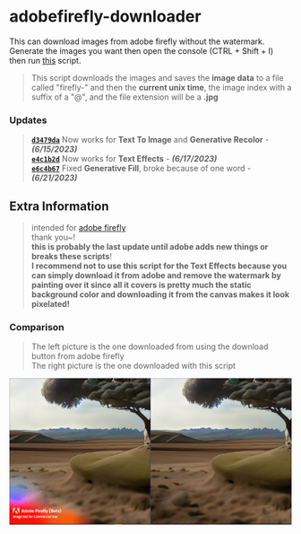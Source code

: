 # adobefirefly-downloader

This can download images from adobe firefly without the watermark. Generate the images you want then open the console (CTRL + Shift + I) then run [this](https://github.com/xNasuni/adobefirefly-downloader/blob/main/universal-main.js) script.

> This script downloads the images and saves the **image data** to a file called "firefly-" and then the **current unix time**, the image index with a suffix of a "@", and the file extension will be a **.jpg**

### Updates
> [**`d3479da`**](https://github.com/xNasuni/adobefirefly-downloader/commit/d3479da7479507ba97d88d8112bb6d9498560dba) Now works for **Text To Image** and **Generative Recolor** - **_(6/15/2023)_**<br/>
> [**`e4c1b2d`**](https://github.com/xNasuni/adobefirefly-downloader/commit/e4c1b2d7a3b0ea7527a58ed8bed767119bb661fc) Now works for **Text Effects** - **_(6/17/2023)_**<br/>
> [**`e6c4b67`**](https://github.com/xNasuni/adobefirefly-downloader/commit/e6c4b67f94f440f5a33389a45ffcba50bd349992) Fixed **Generative Fill**, broke because of one word - **_(6/21/2023)_**

## Extra Information

> intended for [adobe firefly](https://firefly.adobe.com)<br/>
> thank you~!<br/>
> **this is probably the last update until adobe adds new things or breaks these scripts**!<br/>
> **I recommend not to use this script for the Text Effects because you can simply download it from adobe and remove the watermark by painting over it since all it covers is pretty much the static background color and downloading it from the canvas makes it look pixelated!**

### Comparison
> The left picture is the one downloaded from using the download button from adobe firefly<br/>
> The right picture is the one downloaded with this script
<img src="./showcase.png"/>
